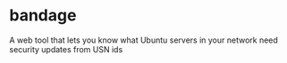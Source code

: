 bandage
=======

A web tool that lets you know what Ubuntu servers in your network need security updates from USN ids
